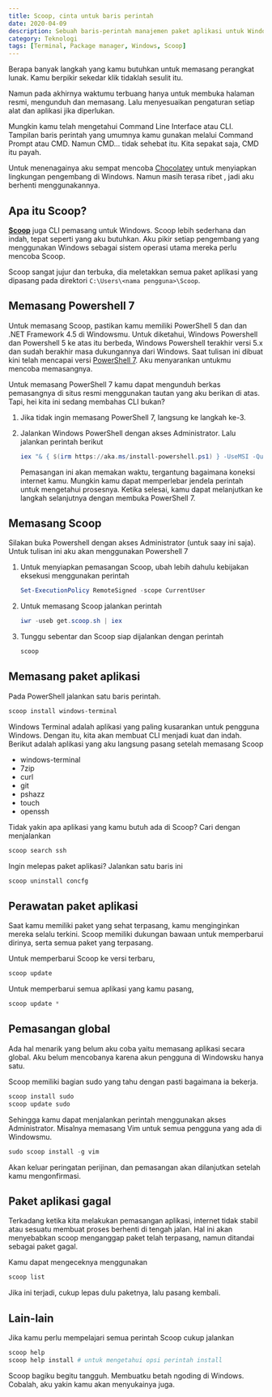 ```yaml
---
title: Scoop, cinta untuk baris perintah
date: 2020-04-09
description: Sebuah baris-perintah manajemen paket aplikasi untuk Windows. Dengan segala kesederhanaan, keindahan dan kekuatan yang dimiliki. Para pengembang yang menggunakan Windows setidaknya harus mencoba mengenalnya.
category: Teknologi
tags: [Terminal, Package manager, Windows, Scoop]
---
```


Berapa banyak langkah yang kamu butuhkan untuk memasang perangkat lunak. Kamu berpikir sekedar klik tidaklah sesulit itu.

Namun pada akhirnya waktumu terbuang hanya untuk membuka halaman resmi, mengunduh dan memasang. Lalu menyesuaikan pengaturan setiap alat dan aplikasi jika diperlukan.

Mungkin kamu telah mengetahui Command Line Interface atau CLI. Tampilan baris perintah yang umumnya kamu gunakan melalui Command Prompt atau CMD.
Namun CMD... tidak sehebat itu. Kita sepakat saja, CMD itu payah.

Untuk menenagainya aku sempat mencoba [Chocolatey](https://chocolatey.org/) untuk menyiapkan lingkungan pengembang di Windows. Namun masih terasa ribet , jadi aku berhenti menggunakannya.

## Apa itu Scoop?

[**Scoop**](https://scoop.sh/) juga CLI pemasang untuk Windows. Scoop lebih sederhana dan indah, tepat seperti yang aku butuhkan. Aku pikir setiap pengembang yang menggunakan Windows sebagai sistem operasi utama mereka perlu mencoba Scoop.

Scoop sangat jujur dan terbuka, dia meletakkan semua paket aplikasi yang dipasang pada direktori `C:\Users\<nama pengguna>\Scoop`.

## Memasang Powershell 7

Untuk memasang Scoop, pastikan kamu memiliki PowerShell 5 dan dan .NET Framework 4.5 di Windowsmu. Untuk diketahui, Windows Powershell dan Powershell 5 ke atas itu berbeda, Windows Powershell terakhir versi 5.x dan sudah berakhir masa dukungannya dari Windows. Saat tulisan ini dibuat kini telah mencapai versi [PowerShell 7](https://aka.ms/powershell). Aku menyarankan untukmu mencoba memasangnya.

Untuk memasang PowerShell 7 kamu dapat mengunduh berkas pemasangnya di situs resmi menggunakan tautan yang aku berikan di atas. Tapi, hei kita ini sedang membahas CLI bukan?

1. Jika tidak ingin memasang PowerShell 7, langsung ke langkah ke-3.
1. Jalankan Windows PowerShell dengan akses Administrator. Lalu jalankan perintah berikut

   ```powershell
   iex "& { $(irm https://aka.ms/install-powershell.ps1) } -UseMSI -Quiet"
   ```

   Pemasangan ini akan memakan waktu, tergantung bagaimana koneksi internet kamu. Mungkin kamu dapat memperlebar jendela perintah untuk mengetahui prosesnya. Ketika selesai, kamu dapat melanjutkan ke langkah selanjutnya dengan membuka PowerShell 7.

## Memasang Scoop

Silakan buka Powershell dengan akses Administrator (untuk saay ini saja). Untuk tulisan ini aku akan menggunakan Powershell 7

1. Untuk menyiapkan pemasangan Scoop, ubah lebih dahulu kebijakan eksekusi menggunakan perintah

   ```powershell
   Set-ExecutionPolicy RemoteSigned -scope CurrentUser
   ```

1. Untuk memasang Scoop jalankan perintah

   ```powershell
   iwr -useb get.scoop.sh | iex
   ```

1. Tunggu sebentar dan Scoop siap dijalankan dengan perintah

   ```powershell
   scoop
   ```

## Memasang paket aplikasi

Pada PowerShell jalankan satu baris perintah.

```powershell
scoop install windows-terminal
```

Windows Terminal adalah aplikasi yang paling kusarankan untuk pengguna Windows. Dengan itu, kita akan membuat CLI menjadi kuat dan indah. Berikut adalah aplikasi yang aku langsung pasang setelah memasang Scoop

- windows-terminal
- 7zip
- curl
- git
- pshazz
- touch
- openssh

Tidak yakin apa aplikasi yang kamu butuh ada di Scoop? Cari dengan menjalankan

```powershell
scoop search ssh
```

Ingin melepas paket aplikasi? Jalankan satu baris ini

```powershell
scoop uninstall concfg
```

## Perawatan paket aplikasi

Saat kamu memiliki paket yang sehat terpasang, kamu menginginkan mereka selalu terkini. Scoop memiliki dukungan bawaan untuk memperbarui dirinya, serta semua paket yang terpasang.

Untuk memperbarui Scoop ke versi terbaru,

```powershell
scoop update
```

Untuk memperbarui semua aplikasi yang kamu pasang,

```powershell
scoop update *
```

## Pemasangan global

Ada hal menarik yang belum aku coba yaitu memasang aplikasi secara global. Aku belum mencobanya karena akun pengguna di Windowsku hanya satu.

Scoop memiliki bagian sudo yang tahu dengan pasti bagaimana ia bekerja.

```powershell
scoop install sudo
scoop update sudo
```

Sehingga kamu dapat menjalankan perintah menggunakan akses Administrator. Misalnya memasang Vim untuk semua pengguna yang ada di Windowsmu.

```powershell
sudo scoop install -g vim
```

Akan keluar peringatan perijinan, dan pemasangan akan dilanjutkan setelah kamu mengonfirmasi.

## Paket aplikasi gagal

Terkadang ketika kita melakukan pemasangan aplikasi, internet tidak stabil atau sesuatu membuat proses berhenti di tengah jalan. Hal ini akan menyebabkan scoop menganggap paket telah terpasang, namun ditandai sebagai paket gagal.

Kamu dapat mengeceknya menggunakan

```powershell
scoop list
```

Jika ini terjadi, cukup lepas dulu paketnya, lalu pasang kembali.

## Lain-lain

Jika kamu perlu mempelajari semua perintah Scoop cukup jalankan

```powershell
scoop help
scoop help install # untuk mengetahui opsi perintah install
```

Scoop bagiku begitu tangguh. Membuatku betah ngoding di Windows. Cobalah, aku yakin kamu akan menyukainya juga.
